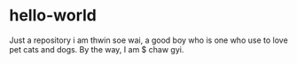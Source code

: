 # hello-world
Just a repository
i am thwin soe wai, a good boy who is one who use to love pet cats and dogs. By the way, I am $ chaw gyi.
